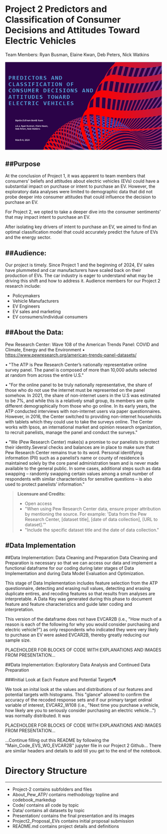 # Project 2 Predictors and Classification of Consumer Decisions and Attitudes Toward Electric Vehicles

Team Members:  Ryan Busman, Elaine Kwan, Deb Peters, Nick Watkins

![Presentation_Cover_Image](<Presentation/Images/Project 2 Cover Page.png>)

##Purpose
---
At the conclusion of Project 1, it was apparent to team members that consumers' beliefs and attitudes about electric vehicles (EVs) could have a substantial impact on purchase or intent to purchase an EV.  However, the exploratory data analyses were limited to demographic data that did not probe deeper into consumer attitudes that could influence the decision to purchase an EV. 

For Project 2, we opted to take a deeper dive into the consumer sentiments' that may impact intent to purchase an EV.  

After isolating key drivers of intent to purchase an EV, we aimed to find an optimal classification model that could accurately predict the future of EVs and the energy sector. 


##Audience: 
----

Our project is timely.  Since Project 1 and the beginning of 2024, EV sales have plummeted and car manufacturers have scaled back on their production of EVs.  The car industry is eager to understand what may be driving this shift and how to address it.  Audience members for our Project 2 research include:
- Policymakers 
- Vehicle Manufacturers 
- EV Engineers 
- EV sales and marketing 
- EV consumers/individual consumers 

##About the Data:
----
Pew Research Center: Wave 108 of the American Trends Panel: COVID
and Climate, Energy and the Environment
▪ https://www.pewresearch.org/american-trends-panel-datasets/

• "The ATP is Pew Research Center’s nationally representative
online survey panel. The panel is composed of more than
10,000 adults selected at random from across the entire U.S."

• "For the online panel to be truly nationally representative, the
share of those who do not use the internet must be
represented on the panel somehow. In 2021, the share of
non-internet users in the U.S was estimated to be 7%, and
while this is a relatively small group, its members are quite
different demographically from those who go online. In its
early years, the ATP conducted interviews with non-internet
users via paper questionnaires. However, in 2016, the
Center switched to providing non-internet households with
tablets which they could use to take the surveys online. The
Center works with Ipsos, an international market and opinion
research organization, to recruit panelists, manage the panel
and conduct the surveys."

• "We (Pew Research Center) make(s) a promise to our panelists to protect their identity.Several checks and balances are in place to make sure that Pew Research Center remains true to its word. Personal identifying information (PII) such as a panelist’s name or county of residence is maintained solely by the core panel administration team and is never made available to the general public. In some cases, additional steps such as data
swapping – randomly swapping certain values among a
small number of respondents with similar characteristics for sensitive questions – is also used to protect panelists’
information."

> **Licensure and Credits:**
> - Open access
> - "When using Pew Research Center data, ensure proper attribution by mentioning the source. For example: 'Data from the Pew Research Center, [dataset title], [date of data collection], [URL to dataset].'"
> - "Include the specific dataset title and the date of data collection."

#Data Implementation
----
##Data Implementation: Data Cleaning and Preparation
Data Cleaning and Preparation is necessary so that we can access our data and implement a functional dataframe for our coding during later stages of Data Implementation and during Data Model Evaluation and Optimization.

This stage of Data Implementation includes feature selection from the ATP questionnaire, detecting and erasing null values, detecting and erasing duplicate entires, and recoding features so that results from analyses are interpretable. A Data Key was generated during this phase to document feature and feature characteristics and guide later coding and interpretation.

This version of the dataframe does not have EVCAR2B (i.e., "How much of a reason is each of the following for why you would consider purchasing and electric vehicle?") as only respondents who indicated they were very likely to purchase an EV were asked EVCAR2B, thereby greatly reducing our sample size.

PLACEHOLDER FOR BLOCKS OF CODE WITH EXPLANATIONS AND IMAGES FROM PRESENTATION...

##Data Implementation:  Exploratory Data Analysis and Continued Data Preparation

###Initial Look at Each Feature and Potential Targets¶

We took an inital look at the values and distributions of our features and potential targets with histograms. This "glance" allowed to confirm the accuracy of the recoded response sets and if our primary target ordinal variable of interest, EVCAR2_W108 (i.e., "Next time you purchase a vehicle, how likely are you to seriously consider purchasing an electric vehicle...") was normally distributed. It was

PLACEHOLDER FOR BLOCKS OF CODE WITH EXPLANATIONS AND IMAGES FROM PRESENTATION...

...Continue filling out this README by following the "Main_Code_EVS_WO_EVCAR2B" jupyter file in our Project 2 Github... There are similar headers and details to add till you get to the end of the notebook.  

# Directory Structure
---
- Project-2
contains subfolders and files
- About_Pew_ATP/
contains methodology topline and codebook_markedup
- Code/
contains all code by topic
- Data/
contains all datasets by topic
- Presentation/
contains the final presentation and its images
- Project2_Proposal_EVs
contains initial proposal submission
- README.md
contains project details and definitions
